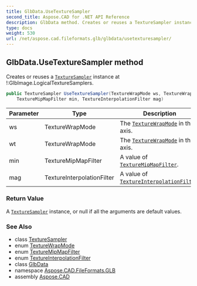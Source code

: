 ```yaml
---
title: GlbData.UseTextureSampler
second_title: Aspose.CAD for .NET API Reference
description: GlbData method. Creates or reuses a TextureSampler instance at GlbImage.LogicalTextureSamplers
type: docs
weight: 530
url: /net/aspose.cad.fileformats.glb/glbdata/usetexturesampler/
---
```

## GlbData.UseTextureSampler method

Creates or reuses a [`TextureSampler`](../../texturesampler/) instance at !:GlbImage.LogicalTextureSamplers.

```csharp
public TextureSampler UseTextureSampler(TextureWrapMode ws, TextureWrapMode wt, 
    TextureMipMapFilter min, TextureInterpolationFilter mag)
```

| Parameter | Type | Description |
| --- | --- | --- |
| ws | TextureWrapMode | The [`TextureWrapMode`](../../texturewrapmode/) in the S axis. |
| wt | TextureWrapMode | The [`TextureWrapMode`](../../texturewrapmode/) in the T axis. |
| min | TextureMipMapFilter | A value of [`TextureMipMapFilter`](../../texturemipmapfilter/). |
| mag | TextureInterpolationFilter | A value of [`TextureInterpolationFilter`](../../textureinterpolationfilter/). |

### Return Value

A [`TextureSampler`](../../texturesampler/) instance, or null if all the arguments are default values.

### See Also

* class [TextureSampler](../../texturesampler/)
* enum [TextureWrapMode](../../texturewrapmode/)
* enum [TextureMipMapFilter](../../texturemipmapfilter/)
* enum [TextureInterpolationFilter](../../textureinterpolationfilter/)
* class [GlbData](../)
* namespace [Aspose.CAD.FileFormats.GLB](../../glbdata/)
* assembly [Aspose.CAD](../../../)


